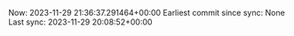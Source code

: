Now: 2023-11-29 21:36:37.291464+00:00 Earliest commit since sync: None Last sync: 2023-11-29 20:08:52+00:00
